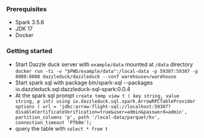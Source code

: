 
### Prerequisites
- Spark 3.5.6
- JDK 17
- Docker
### Getting started
- Start Dazzle duck server with `example/data` mounted at `/data` directory
`docker run -ti -v "$PWD/example/data":/local-data -p 59307:59307 -p 8080:8080 dazzleduck/dazzleduck --conf warehouse=/warehouse` 
- Start spark sql with package bin/spark-sql  --packages io.dazzleduck.sql:dazzleduck-sql-spark:0.0.4
- At the spark sql prompt 
`create temp view t ( key string, value string, p int) using io.dazzleduck.sql.spark.ArrowRPCTableProvider  
options ( url = 'jdbc:arrow-flight-sql://localhost:59307?disableCertificateVerification=true&user=admin&password=admin', partition_columns 'p', path '/local-data/parquet/kv', connection_timeout 'PT60m');`
- query the table with
`select * from t`